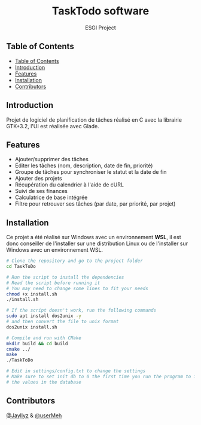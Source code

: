 <h1 align="center"> TaskTodo software </h1>

<p align="center">
  ESGI Project
</p>

## Table of Contents

- [Table of Contents](#table-of-contents)
- [Introduction](#introduction)
- [Features](#features)
- [Installation](#installation)
- [Contributors](#contributors)

## Introduction

Projet de logiciel de planification de tâches réalisé en C avec la librairie GTK+3.2, l'UI est réalisée avec Glade.

## Features

- Ajouter/supprimer des tâches
- Éditer les tâches (nom, description, date de fin, priorité)
- Groupe de tâches pour synchroniser le statut et la date de fin
- Ajouter des projets
- Récupération du calendrier à l'aide de cURL
- Suivi de ses finances
- Calculatrice de base intégrée
- Filtre pour retrouver ses tâches (par date, par priorité, par projet)

## Installation

Ce projet a été réalisé sur Windows avec un environnement **WSL**, il est donc conseiller de l'installer sur une distribution Linux ou de l'installer sur Windows avec un environnement WSL.

```bash
# Clone the repository and go to the project folder
cd TaskToDo

# Run the script to install the dependencies
# Read the script before running it
# You may need to change some lines to fit your needs
chmod +x install.sh
./install.sh

# If the script doesn't work, run the following commands
sudo apt install dos2unix -y
# and then convert the file to unix format
dos2unix install.sh

# Compile and run with CMake
mkdir build && cd build
cmake ../
make
./TaskToDo

# Edit in settings/config.txt to change the settings
# Make sure to set init db to 0 the first time you run the program to insert
# the values in the database
```

## Contributors

[@Jayllyz](https://github.com/Jayllyz) & [@userMeh](https://github.com/userMeh)
